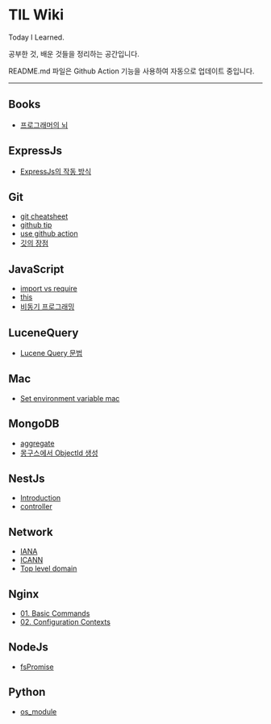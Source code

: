 # TIL Wiki

Today I Learned.

공부한 것, 배운 것들을 정리하는 공간입니다.

README.md 파일은 Github Action 기능을 사용하여 자동으로 업데이트 중입니다.

---

## Books

- [프로그래머의 뇌](/Books/프로그래머의-뇌.md)

## ExpressJs

- [ExpressJs의 작동 방식](/ExpressJs/ExpressJs의-작동-방식.md)

## Git

- [git cheatsheet](/Git/git-cheatsheet.md)
- [github tip](/Git/github-tip.md)
- [use github action](/Git/use-github-action.md)
- [깃의 장점](/Git/깃의-장점.md)

## JavaScript

- [import vs require](/JavaScript/import-vs-require.md)
- [this](/JavaScript/this.md)
- [비동기 프로그래밍](/JavaScript/비동기-프로그래밍.md)

## LuceneQuery

- [Lucene Query 문법](/LuceneQuery/Lucene-Query-문법.md)

## Mac

- [Set environment variable mac](/Mac/Set-environment-variable-mac.md)

## MongoDB

- [aggregate](/MongoDB/aggregate.md)
- [몽구스에서 ObjectId 생성](/MongoDB/몽구스에서-ObjectId-생성.md)

## NestJs

- [Introduction](/NestJs/Introduction.md)
- [controller](/NestJs/controller.md)

## Network

- [IANA](/Network/IANA.md)
- [ICANN](/Network/ICANN.md)
- [Top level domain](/Network/Top-level-domain.md)

## Nginx

- [01. Basic Commands](/Nginx/01.-Basic-Commands.md)
- [02. Configuration Contexts](/Nginx/02.-Configuration-Contexts.md)

## NodeJs

- [fsPromise](/NodeJs/fsPromise.md)

## Python

- [os_module](/Python/os_module.md)

